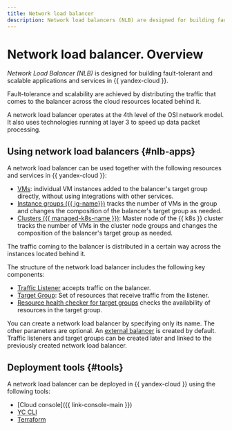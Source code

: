 ```yaml
---
title: Network load balancer
description: Network load balancers (NLB) are designed for building fault-tolerant scalable applications and services in {{ yandex-cloud }}. Fault-tolerance and scalability are achieved by distributing the traffic that comes to the balancer across the cloud resources located behind it.
---
```


# Network load balancer. Overview

*Network Load Balancer (NLB)* is designed for building fault-tolerant and scalable applications and services in {{ yandex-cloud }}.

Fault-tolerance and scalability are achieved by distributing the traffic that comes to the balancer across the cloud resources located behind it.

A network load balancer operates at the 4th level of the OSI network model. It also uses technologies running at layer 3 to speed up data packet processing.

## Using network load balancers {#nlb-apps}

A network load balancer can be used together with the following resources and services in {{ yandex-cloud }}:

* [VMs](./scenarios.md#nlb-vm): individual VM instances added to the balancer's target group directly, without using integrations with other services.
* [Instance groups ({{ ig-name}})](./scenarios.md#nlb-ig) tracks the number of VMs in the group and changes the composition of the balancer's target group as needed.
* [Clusters ({{ managed-k8s-name }})](./scenarios.md#nlb-mk8s): Master node of the {{ k8s }} cluster tracks the number of VMs in the cluster node groups and changes the composition of the balancer's target group as needed.

The traffic coming to the balancer is distributed in a certain way across the instances located behind it.

The structure of the network load balancer includes the following key components:

* [Traffic Listener](listener.md) accepts traffic on the balancer.
* [Target Group](target-resources.md): Set of resources that receive traffic from the listener.
* [Resource health checker for target groups](health-check.md) checks the availability of resources in the target group.

You can create a network load balancer by specifying only its name. The other parameters are optional. An [external balancer](#nlb-types) is created by default. Traffic listeners and target groups can be created later and linked to the previously created network load balancer.

## Deployment tools {#tools}

A network load balancer can be deployed in {{ yandex-cloud }} using the following tools:
* [Cloud console]({{ link-console-main }})
* [YC CLI](../../cli/quickstart.md)
* [Terraform](https://terraform-provider.yandexcloud.net/Resources/lb_network_load_balancer)
